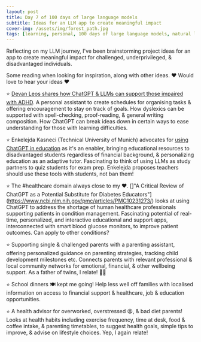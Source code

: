 ```yaml
---
layout: post
title: Day 7 of 100 days of large language models
subtitle: Ideas for an LLM app to create meaningful impact
cover-img: /assets/img/forest_path.jpg
tags: [learning, personal, 100 days of large language models, natural language processing, machine learning, artificial intelligence]
---
```

Reflecting on my LLM journey, I've been brainstorming project ideas for an app to create meaningful impact for challenged, underprivileged, & disadvantaged individuals.

Some reading when looking for inspiration, along with other ideas. ❤️ Would love to hear your ideas ❤️

⭐️ [Devan Leos shares how ChatGPT & LLMs can support those impaired with ADHD](https://www.entrepreneur.com/living/5-ways-chatgpt-is-empowering-people-with-disabilities/448551). A personal assistant to create schedules for organising tasks & offering encouragement to stay on track of goals. How dyslexics can be supported with spell-checking, proof-reading, & general writing composition. How ChatGPT can break ideas down in certain ways to ease understanding for those with learning difficulties.

⭐️ Enkelejda Kasneci (Technical University of Munich) advocates for [using ChatGPT in education](https://www.tum.de/en/news-and-events/all-news/press-releases/details/chatgpt-kann-zu-mehr-bildungsgerechtigkeit-fuehren) as it's an enabler, bringing educational resources to disadvantaged students regardless of financial background, & personalizing education as an adaptive tutor. Fascinating to think of using LLMs as study partners to quiz students for exam prep. Enkelejda proposes teachers should use these tools with students, not ban them!

⭐️ The #healthcare domain always close to my ❤️. []"A Critical Review of ChatGPT as a Potential Substitute for Diabetes Educators"](https://www.ncbi.nlm.nih.gov/pmc/articles/PMC10231273/) looks at using ChatGPT to address the shortage of human healthcare professionals supporting patients in condition management. Fascinating potential of real-time, personalized, and interactive educational and support apps, interconnected with smart blood glucose monitors, to improve patient outcomes. Can apply to other conditions?


⭐️ Supporting single & challenged parents with a parenting assistant, offering personalized guidance on parenting strategies, tracking child development milestones etc. Connects parents with relevant professional & local community networks for emotional, financial, & other wellbeing support. As a father of twins, I relate! 👶👶

⭐️ School dinners 🍽️ kept me going! Help less well off families with localised information on access to financial support & healthcare, job & education opportunities.

⭐️ A health advisor for overworked, overstressed 😫, & bad diet parents! Looks at health habits including exercise frequency, time at desk, food & coffee intake, & parenting timetables, to suggest health goals, simple tips to improve, & advise on lifestyle choices. Yep, I again relate!